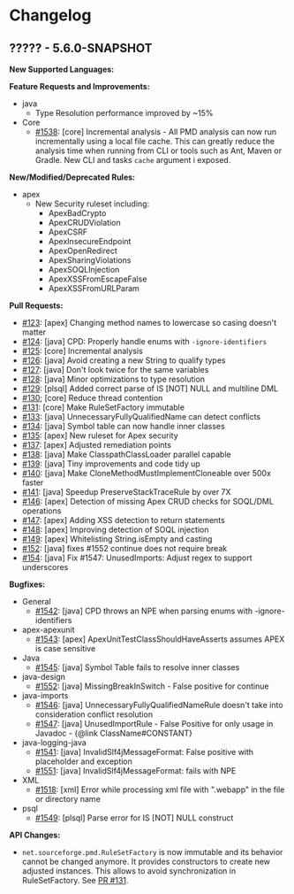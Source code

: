 # Changelog

## ????? - 5.6.0-SNAPSHOT

**New Supported Languages:**

**Feature Requests and Improvements:**

*   java
    *   Type Resolution performance improved by ~15%
*   Core
    *   [#1538](https://sourceforge.net/p/pmd/bugs/1538/): \[core] Incremental analysis - All PMD analysis can now run
        incrementally using a local file cache. This can greatly reduce the analysis time when running from CLI or tools
        such as Ant, Maven or Gradle. New CLI and tasks `cache` argument i exposed.

**New/Modified/Deprecated Rules:**

*   apex
    *   New Security ruleset including:
        *   ApexBadCrypto
        *   ApexCRUDViolation
        *   ApexCSRF
        *   ApexInsecureEndpoint
        *   ApexOpenRedirect
        *   ApexSharingViolations
        *   ApexSOQLInjection
        *   ApexXSSFromEscapeFalse
        *   ApexXSSFromURLParam

**Pull Requests:**

*   [#123](https://github.com/pmd/pmd/pull/123): \[apex] Changing method names to lowercase so casing doesn't matter
*   [#124](https://github.com/pmd/pmd/pull/124): \[java] CPD: Properly handle enums with `-ignore-identifiers`
*   [#125](https://github.com/pmd/pmd/pull/125): \[core] Incremental analysis
*   [#126](https://github.com/pmd/pmd/pull/126): \[java] Avoid creating a new String to qualify types
*   [#127](https://github.com/pmd/pmd/pull/127): \[java] Don't look twice for the same variables
*   [#128](https://github.com/pmd/pmd/pull/128): \[java] Minor optimizations to type resolution
*   [#129](https://github.com/pmd/pmd/pull/129): \[plsql] Added correct parse of IS [NOT] NULL and multiline DML
*   [#130](https://github.com/pmd/pmd/pull/130); \[core] Reduce thread contention
*   [#131](https://github.com/pmd/pmd/pull/131): \[core] Make RuleSetFactory immutable
*   [#133](https://github.com/pmd/pmd/pull/133): \[java] UnnecessaryFullyQualifiedName can detect conflicts
*   [#134](https://github.com/pmd/pmd/pull/134): \[java] Symbol table can now handle inner classes
*   [#135](https://github.com/pmd/pmd/pull/135): \[apex] New ruleset for Apex security
*   [#137](https://github.com/pmd/pmd/pull/137): \[apex] Adjusted remediation points
*   [#138](https://github.com/pmd/pmd/pull/138): \[java] Make ClasspathClassLoader parallel capable
*   [#139](https://github.com/pmd/pmd/pull/139): \[java] Tiny improvements and code tidy up
*   [#140](https://github.com/pmd/pmd/pull/140): \[java] Make CloneMethodMustImplementCloneable over 500x faster
*   [#141](https://github.com/pmd/pmd/pull/141): \[java] Speedup PreserveStackTraceRule by over 7X
*   [#146](https://github.com/pmd/pmd/pull/146): \[apex] Detection of missing Apex CRUD checks for SOQL/DML operations
*   [#147](https://github.com/pmd/pmd/pull/147): \[apex] Adding XSS detection to return statements
*   [#148](https://github.com/pmd/pmd/pull/148): \[apex] Improving detection of SOQL injection
*   [#149](https://github.com/pmd/pmd/pull/149): \[apex] Whitelisting String.isEmpty and casting
*   [#152](https://github.com/pmd/pmd/pull/152): \[java] fixes #1552 continue does not require break
*   [#154](https://github.com/pmd/pmd/pull/154): \[java] Fix #1547: UnusedImports: Adjust regex to support underscores

**Bugfixes:**

*   General
    *   [#1542](https://sourceforge.net/p/pmd/bugs/1542/): \[java] CPD throws an NPE when parsing enums with -ignore-identifiers
*   apex-apexunit
    *   [#1543](https://sourceforge.net/p/pmd/bugs/1543/): \[apex] ApexUnitTestClassShouldHaveAsserts assumes APEX is case sensitive
*   Java
    *   [#1545](https://sourceforge.net/p/pmd/bugs/1545/): \[java] Symbol Table fails to resolve inner classes
*   java-design
    *   [#1552](https://sourceforge.net/p/pmd/bugs/1552/): \[java] MissingBreakInSwitch - False positive for continue
*   java-imports
    *   [#1546](https://sourceforge.net/p/pmd/bugs/1546/): \[java] UnnecessaryFullyQualifiedNameRule doesn't take into consideration conflict resolution
    *   [#1547](https://sourceforge.net/p/pmd/bugs/1547/): \[java] UnusedImportRule - False Positive for only usage in Javadoc - {@link ClassName#CONSTANT}
*   java-logging-java
    *   [#1541](https://sourceforge.net/p/pmd/bugs/1541/): \[java] InvalidSlf4jMessageFormat: False positive with placeholder and exception
    *   [#1551](https://sourceforge.net/p/pmd/bugs/1551/): \[java] InvalidSlf4jMessageFormat: fails with NPE
*   XML
    *   [#1518](https://sourceforge.net/p/pmd/bugs/1518/): \[xml] Error while processing xml file with ".webapp" in the file or directory name
*   psql
    *   [#1549](https://sourceforge.net/p/pmd/bugs/1549/): \[plsql] Parse error for IS [NOT] NULL construct


**API Changes:**

*   `net.sourceforge.pmd.RuleSetFactory` is now immutable and its behavior cannot be changed anymore.
    It provides constructors to create new adjusted instances. This allows to avoid synchronization in RuleSetFactory.
    See [PR #131](https://github.com/pmd/pmd/pull/131).
